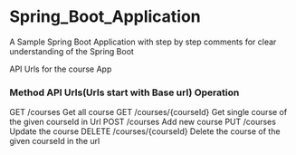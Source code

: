 # Spring_Boot_Application
A  Sample Spring Boot Application with step by step comments for clear understanding of the Spring Boot


 API Urls for the course App
<p>
  <h3>Method         API Urls(Urls start with Base url)         Operation</h3>

   GET                /courses                          Get all course
   GET                /courses/{courseId}               Get single course of the given courseId in Url
   POST               /courses                          Add new course
   PUT                /courses                          Update the course
  DELETE              /courses/{courseId}               Delete the course of the given courseId in the url
<p>
